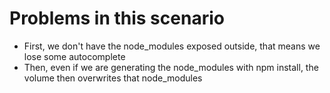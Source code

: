 # Problems in this scenario

- First, we don't have the node_modules exposed outside, that means we lose some autocomplete
- Then, even if we are generating the node_modules with npm install, the volume then overwrites that node_modules
